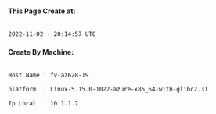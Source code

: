 
   
#### This Page Create at:

```bash

2022-11-02 - 20:14:57 UTC

```

#### Create By Machine:

```bash

Host Name : fv-az628-19

platform  : Linux-5.15.0-1022-azure-x86_64-with-glibc2.31

Ip Local  : 10.1.1.7

```

